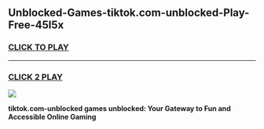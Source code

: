 
## Unblocked-Games-tiktok.com-unblocked-Play-Free-45l5x
<h3>
<a href="https://premium76.site?title=tiktok.com-unblocked&ref=23A">CLICK TO PLAY</a></h3>
<hr>

<h3>
<a href="https://premium76.site?title=tiktok.com-unblocked&ref=23A">CLICK 2 PLAY</a>
  
</h3>

<a href="https://premium76.site?title=tiktok.com-unblocked&ref=23A"><img src="https://clearcache.store/games.png"></a>


**tiktok.com-unblocked games unblocked: Your Gateway to Fun and Accessible Online Gaming**
